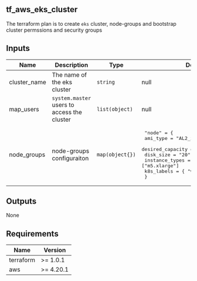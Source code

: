 ## tf_aws_eks_cluster

The terraform plan is to create `eks` cluster, node-groups and bootstrap cluster permssions and security groups 


## Inputs

| Name | Description | Type | Default | Required |
|------|-------------|------|---------|:--------:|
| cluster\_name| The name of the eks cluster  | `string` | null | yes |
| map\_users | `system.master` users to access the cluster | `list(object)` | null | yes |
| node\_groups | node-groups configuraiton | `map(object{})` | <pre> "node" = { <br/>  ami_type = "AL2_x86_64" <br/>  desired_capacity = "1"  <br/>  disk_size   = "20" <br/>  instance_types = ["m5.xlarge"] <br/>  k8s_labels = { "workload" = "core" } <br/> } </pre> | yes |


## Outputs

None

## Requirements

| Name | Version |
|------|---------|
| terraform | >= 1.0.1 |
| aws | >= 4.20.1 |

